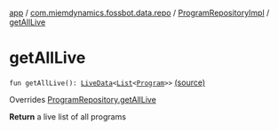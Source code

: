 [app](../../index.md) / [com.miemdynamics.fossbot.data.repo](../index.md) / [ProgramRepositoryImpl](index.md) / [getAllLive](./get-all-live.md)

# getAllLive

`fun getAllLive(): `[`LiveData`](https://developer.android.com/reference/androidx/lifecycle/LiveData.html)`<`[`List`](https://kotlinlang.org/api/latest/jvm/stdlib/kotlin.collections/-list/index.html)`<`[`Program`](../../com.miemdynamics.fossbot.data.entity/-program/index.md)`>>` [(source)](https://github.com/binyot/fossbot/tree/master/app/src/main/java/com/miemdynamics/fossbot/data/repo/ProgramRepositoryImpl.kt#L12)

Overrides [ProgramRepository.getAllLive](../-program-repository/get-all-live.md)

**Return**
a live list of all programs

